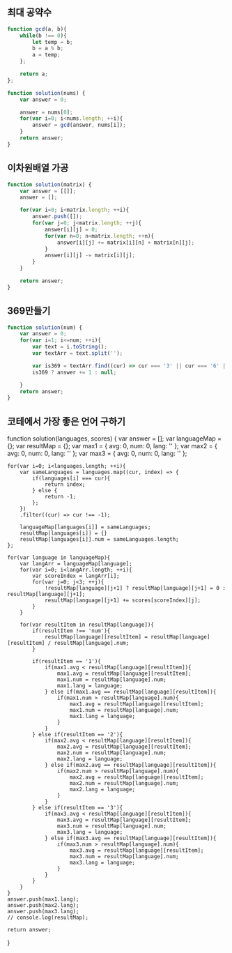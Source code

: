 ## 최대 공약수
```javascript
function gcd(a, b){
    while(b !== 0){
        let temp = b;
        b = a % b;
        a = temp;
    };

    return a;
};

function solution(nums) {
    var answer = 0;

    answer = nums[0];
    for(var i=0; i<nums.length; ++i){
        answer = gcd(answer, nums[i]);
    }
    return answer;
}
```

## 이차원배열 가공
```javascript
function solution(matrix) {
    var answer = [[]];
    answer = [];

    for(var i=0; i<matrix.length; ++i){
        answer.push([]);
        for(var j=0; j<matrix.length; ++j){
            answer[i][j] = 0;
            for(var n=0; n<matrix.length; ++n){
                answer[i][j] += matrix[i][n] + matrix[n][j];
            }
            answer[i][j] -= matrix[i][j];
        }
    }

    return answer;
}
```

## 369만들기
```javascript
function solution(num) {
    var answer = 0;
    for(var i=1; i<=num; ++i){
        var text = i.toString();
        var textArr = text.split('');

        var is369 = textArr.find((cur) => cur === '3' || cur === '6' || cur === '9');
        is369 ? answer += 1 : null;

    }
    return answer;
}
```

## 코테에서 가장 좋은 언어 구하기
function solution(languages, scores) {
    var answer = [];
    var languageMap = {};
    var resultMap = {};
    var max1 = {
        avg: 0,
        num: 0,
        lang: ''
    };
    var max2 = {
        avg: 0,
        num: 0,
        lang: ''
    };
    var max3 = {
        avg: 0,
        num: 0,
        lang: ''
    };

    for(var i=0; i<languages.length; ++i){
        var sameLanguages = languages.map((cur, index) => {
            if(languages[i] === cur){
                return index;
            } else {
                return -1;
            };
        })
        .filter((cur) => cur !== -1);

        languageMap[languages[i]] = sameLanguages;
        resultMap[languages[i]] = {}
        resultMap[languages[i]].num = sameLanguages.length;
    };

    for(var language in languageMap){
        var langArr = languageMap[language];
        for(var i=0; i<langArr.length; ++i){
            var scoreIndex = langArr[i];
            for(var j=0; j<3; ++j){
                !resultMap[language][j+1] ? resultMap[language][j+1] = 0 : resultMap[language][j+1];
                resultMap[language][j+1] += scores[scoreIndex][j];
            }
        }
        
        for(var resultItem in resultMap[language]){
            if(resultItem !== 'num'){
                resultMap[language][resultItem] = resultMap[language][resultItem] / resultMap[language].num;
            }

            if(resultItem == '1'){
                if(max1.avg < resultMap[language][resultItem]){
                    max1.avg = resultMap[language][resultItem];
                    max1.num = resultMap[language].num;
                    max1.lang = language;
                } else if(max1.avg == resultMap[language][resultItem]){
                    if(max1.num > resultMap[language].num){
                        max1.avg = resultMap[language][resultItem];
                        max1.num = resultMap[language].num;
                        max1.lang = language;
                    }
                }
            } else if(resultItem == '2'){
                if(max2.avg < resultMap[language][resultItem]){
                    max2.avg = resultMap[language][resultItem];
                    max2.num = resultMap[language].num;
                    max2.lang = language;
                } else if(max2.avg == resultMap[language][resultItem]){
                    if(max2.num > resultMap[language].num){
                        max2.avg = resultMap[language][resultItem];
                        max2.num = resultMap[language].num;
                        max2.lang = language;
                    }
                }
            } else if(resultItem == '3'){
                if(max3.avg < resultMap[language][resultItem]){
                    max3.avg = resultMap[language][resultItem];
                    max3.num = resultMap[language].num;
                    max3.lang = language;
                } else if(max3.avg == resultMap[language][resultItem]){
                    if(max3.num > resultMap[language].num){
                        max3.avg = resultMap[language][resultItem];
                        max3.num = resultMap[language].num;
                        max3.lang = language;
                    }
                }
            }
        }
    }
    answer.push(max1.lang);
    answer.push(max2.lang);
    answer.push(max3.lang);
    // console.log(resultMap);

    return answer;
}

